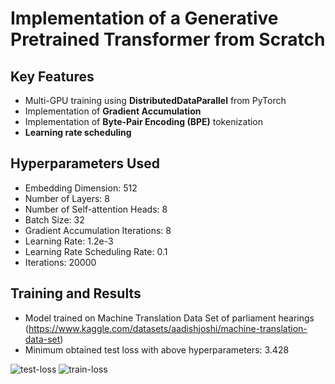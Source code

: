 # **Implementation of a Generative Pretrained Transformer from Scratch**

## Key Features
* Multi-GPU training using **DistributedDataParallel** from PyTorch
* Implementation of **Gradient Accumulation**
* Implementation of **Byte-Pair Encoding (BPE)** tokenization
* **Learning rate scheduling**

## Hyperparameters Used
* Embedding Dimension: 512
* Number of Layers: 8
* Number of Self-attention Heads: 8
* Batch Size: 32
* Gradient Accumulation Iterations: 8
* Learning Rate: 1.2e-3
* Learning Rate Scheduling Rate: 0.1
* Iterations: 20000

## Training and Results
* Model trained on Machine Translation Data Set of parliament hearings (https://www.kaggle.com/datasets/aadishjoshi/machine-translation-data-set)
* Minimum obtained test loss with above hyperparameters: 3.428

![test-loss](https://github.com/rajendrabaskota/GPT-from-Scratch/assets/66084649/d6474571-546d-470b-be52-b266c35e3a2f)
![train-loss](https://github.com/rajendrabaskota/GPT-from-Scratch/assets/66084649/75e0804d-ce62-4862-a873-7cfa5e43280a)
